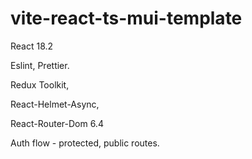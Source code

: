 # vite-react-ts-mui-template

React 18.2

Eslint, Prettier.

Redux Toolkit,

React-Helmet-Async,

React-Router-Dom 6.4

Auth flow - protected, public routes.
